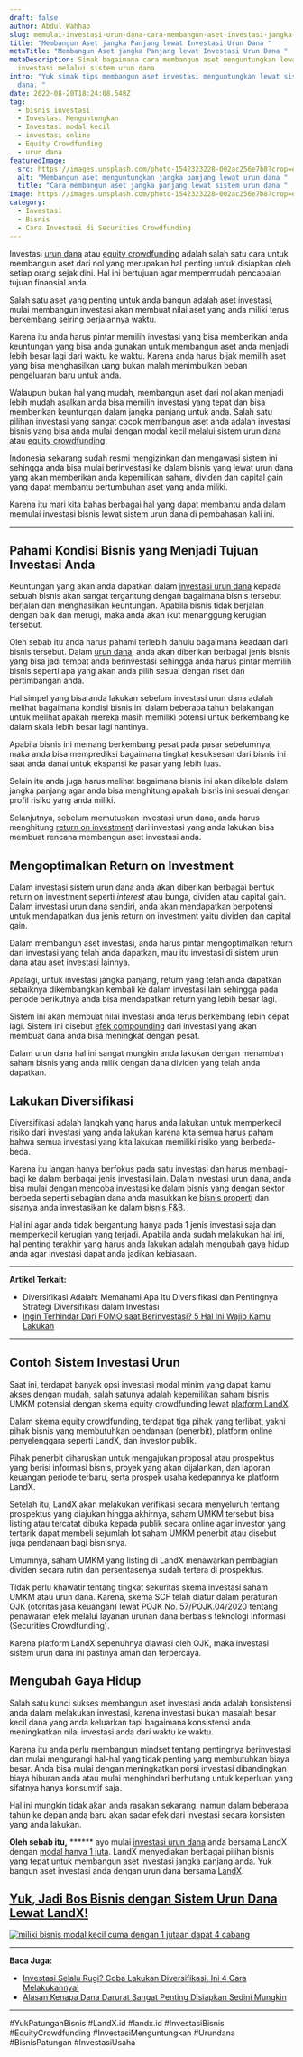 ```yaml
---
draft: false
author: Abdul Wahhab
slug: memulai-investasi-urun-dana-cara-membangun-aset-investasi-jangka-panjang-dengan-urun-dana
title: "Membangun Aset jangka Panjang lewat Investasi Urun Dana "
metaTitle: "Membangun Aset jangka Panjang lewat Investasi Urun Dana "
metaDescription: Simak bagaimana cara membangun aset menguntungkan lewat
  investasi melalui sistem urun dana
intro: "Yuk simak tips membangun aset investasi menguntungkan lewat sistem urun
  dana. "
date: 2022-08-20T18:24:08.548Z
tag:
  - bisnis investasi
  - Investasi Menguntungkan
  - Investasi modal kecil
  - investasi online
  - Equity Crowdfunding
  - urun dana
featuredImage:
  src: https://images.unsplash.com/photo-1542323228-002ac256e7b8?crop=entropy&cs=tinysrgb&fit=max&fm=jpg&ixid=MnwxMTc3M3wwfDF8c2VhcmNofDE1fHxDUk9XRHxlbnwwfHx8fDE2MzkwNDU0MzE&ixlib=rb-1.2.1&q=80&w=1080
  alt: "Membangun aset menguntungkan jangka panjang lewat urun dana "
  title: "Cara membangun aset jangka panjang lewat sistem urun dana "
image: https://images.unsplash.com/photo-1542323228-002ac256e7b8?crop=entropy&cs=tinysrgb&fit=max&fm=jpg&ixid=MnwxMTc3M3wwfDF8c2VhcmNofDE1fHxDUk9XRHxlbnwwfHx8fDE2MzkwNDU0MzE&ixlib=rb-1.2.1&q=80&w=1080
category:
  - Investasi
  - Bisnis
  - Cara Investasi di Securities Crowdfunding
---
```

Investasi [urun dana](https://landx.id/) atau [equity crowdfunding](https://landx.id/) adalah salah satu cara untuk membangun aset dari nol yang merupakan hal penting untuk disiapkan oleh setiap orang sejak dini. Hal ini bertujuan agar mempermudah pencapaian tujuan finansial anda. 

Salah satu aset yang penting untuk anda bangun adalah aset investasi, mulai membangun investasi akan membuat nilai aset yang anda miliki terus berkembang seiring berjalannya waktu.

Karena itu anda harus pintar memilih investasi yang bisa memberikan anda keuntungan yang bisa anda gunakan untuk membangun aset anda menjadi lebih besar lagi dari waktu ke waktu. Karena anda harus bijak memilih aset yang bisa menghasilkan uang bukan malah menimbulkan beban pengeluaran baru untuk anda.

Walaupun bukan hal yang mudah, membangun aset dari nol akan menjadi lebih mudah asalkan anda bisa memilih investasi yang tepat dan bisa memberikan keuntungan dalam jangka panjang untuk anda. Salah satu pilihan investasi yang sangat cocok membangun aset anda adalah investasi bisnis yang bisa anda mulai dengan modal kecil melalui sistem urun dana atau [equity crowdfunding](https://landx.id/).

Indonesia sekarang sudah resmi mengizinkan dan mengawasi sistem ini sehingga anda bisa mulai berinvestasi ke dalam bisnis yang lewat urun dana yang akan memberikan anda kepemilikan saham, dividen dan capital gain yang dapat membantu pertumbuhan aset yang anda miliki. 

Karena itu mari kita bahas berbagai hal yang dapat membantu anda dalam memulai investasi bisnis lewat sistem urun dana di pembahasan kali ini.

- - -

## Pahami Kondisi Bisnis yang Menjadi Tujuan Investasi Anda

Keuntungan yang akan anda dapatkan dalam [investasi urun dana](https://landx.id/) kepada sebuah bisnis  akan sangat tergantung dengan bagaimana bisnis tersebut berjalan dan menghasilkan keuntungan. Apabila bisnis tidak berjalan dengan baik dan merugi, maka anda akan ikut menanggung kerugian tersebut.

Oleh sebab itu anda harus pahami terlebih dahulu bagaimana keadaan dari bisnis tersebut. Dalam [urun dana](https://landx.id/), anda akan diberikan berbagai jenis bisnis yang bisa jadi tempat anda berinvestasi sehingga anda harus pintar memilih bisnis seperti apa yang akan anda  pilih sesuai dengan riset dan pertimbangan anda.

Hal simpel yang bisa anda lakukan sebelum investasi urun dana adalah melihat bagaimana kondisi bisnis ini dalam beberapa tahun belakangan untuk melihat apakah mereka masih memiliki potensi untuk berkembang ke dalam skala lebih besar lagi nantinya.

Apabila bisnis ini memang berkembang pesat pada pasar sebelumnya, maka anda bisa memprediksi bagaimana tingkat kesuksesan dari bisnis ini saat anda danai untuk ekspansi ke pasar yang lebih luas.

Selain itu anda juga harus melihat bagaimana bisnis ini akan dikelola dalam jangka panjang agar anda bisa menghitung apakah bisnis ini sesuai dengan profil risiko yang anda miliki. 

Selanjutnya, sebelum memutuskan investasi urun dana, anda harus menghitung [return on investment](https://landx.id/) dari investasi yang anda lakukan bisa membuat rencana membangun aset investasi anda.

## Mengoptimalkan Return on Investment

Dalam investasi sistem urun dana anda akan diberikan berbagai bentuk return on investment seperti *interest* atau bunga, dividen atau capital gain. Dalam investasi urun dana sendiri, anda akan mendapatkan berpotensi untuk mendapatkan dua jenis return on investment yaitu dividen dan capital gain.

Dalam membangun aset investasi, anda harus pintar mengoptimalkan return dari investasi yang telah anda dapatkan, mau itu investasi di sistem urun dana atau aset investasi lainnya. 

Apalagi, untuk investasi jangka panjang, return yang telah anda dapatkan sebaiknya dikembangkan kembali ke dalam investasi lain sehingga pada periode berikutnya anda bisa mendapatkan return yang lebih besar lagi.

Sistem ini akan membuat nilai investasi anda terus berkembang lebih cepat lagi. Sistem ini disebut [efek compounding](https://landx.id/) dari investasi yang akan membuat dana anda bisa meningkat dengan pesat. 

Dalam urun dana hal ini sangat mungkin anda lakukan dengan menambah saham bisnis yang anda milik dengan dana dividen yang telah anda dapatkan.

## Lakukan Diversifikasi

Diversifikasi adalah langkah yang harus anda lakukan untuk memperkecil risiko dari investasi yang anda lakukan karena kita semua harus paham bahwa semua investasi yang kita lakukan memiliki risiko yang berbeda-beda.

Karena itu jangan hanya berfokus pada satu investasi dan harus membagi-bagi ke dalam berbagai jenis investasi lain. Dalam investasi urun dana, anda bisa mulai dengan mencoba investasi ke dalam bisnis yang dengan sektor berbeda seperti sebagian dana anda masukkan ke [bisnis properti](https://landx.id/) dan sisanya anda investasikan ke dalam [bisnis F&B](https://landx.id/).

Hal ini agar anda tidak bergantung hanya pada 1 jenis investasi saja dan memperkecil kerugian yang terjadi. Apabila anda sudah melakukan hal ini, hal penting terakhir yang harus anda lakukan adalah mengubah gaya hidup anda agar investasi dapat anda jadikan kebiasaan.

- - -

**Artikel Terkait:**

* Diversifikasi Adalah: Memahami Apa Itu Diversifikasi dan Pentingnya Strategi Diversifikasi dalam Investasi
* [Ingin Terhindar Dari FOMO saat Berinvestasi? 5 Hal Ini Wajib Kamu Lakukan](https://landx.id/blog/fomo-dalam-kehidupan-dan-investasi/)

- - -

## Contoh Sistem Investasi Urun

Saat ini, terdapat banyak opsi investasi modal minim yang dapat kamu akses dengan mudah, salah satunya adalah kepemilikan saham bisnis UMKM potensial dengan skema equity crowdfunding lewat [platform LandX](https://landx.id/). 

Dalam skema equity crowdfunding, terdapat tiga pihak yang terlibat, yakni pihak bisnis yang membutuhkan pendanaan (penerbit), platform online penyelenggara seperti LandX, dan investor publik. 

Pihak penerbit diharuskan untuk mengajukan proposal atau prospektus yang berisi informasi bisnis, proyek yang akan dijalankan, dan laporan keuangan periode terbaru, serta prospek usaha kedepannya ke platform LandX.

Setelah itu, LandX akan melakukan verifikasi secara menyeluruh tentang prospektus yang diajukan hingga akhirnya, saham UMKM tersebut bisa listing atau tercatat dibuka kepada publik secara online agar investor yang tertarik dapat membeli sejumlah lot saham UMKM penerbit atau disebut juga pendanaan bagi bisnisnya.

Umumnya, saham UMKM yang listing di LandX menawarkan pembagian dividen secara rutin dan persentasenya sudah tertera di prospektus. 

Tidak perlu khawatir tentang tingkat sekuritas skema investasi saham UMKM atau urun dana. Karena, skema SCF telah diatur dalam peraturan OJK (otoritas jasa keuangan) lewat POJK No. 57/POJK.04/2020 tentang penawaran efek melalui layanan urunan dana berbasis teknologi Informasi (Securities Crowdfunding).

Karena platform LandX  sepenuhnya diawasi oleh OJK, maka investasi sistem urun dana ini pastinya aman dan terpercaya.

## Mengubah Gaya Hidup

Salah satu kunci sukses membangun aset investasi anda adalah konsistensi anda dalam melakukan investasi, karena investasi bukan masalah besar kecil dana yang anda  keluarkan tapi bagaimana konsistensi anda meningkatkan nilai investasi anda dari waktu ke waktu.

Karena itu anda perlu membangun mindset tentang pentingnya berinvestasi dan mulai mengurangi hal-hal yang tidak penting yang membutuhkan biaya besar. Anda bisa mulai dengan meningkatkan porsi investasi dibandingkan biaya hiburan anda atau mulai menghindari berhutang untuk keperluan yang sifatnya hanya konsumtif saja.

Hal ini mungkin tidak akan anda rasakan sekarang, namun dalam beberapa tahun ke depan anda baru akan sadar efek dari investasi secara konsisten yang anda lakukan.

**Oleh sebab itu,** \*\*\*\*\*\* ayo mulai [investasi urun dana](https://landx.id/) anda bersama LandX dengan [modal hanya 1 juta](https://landx.id/). LandX menyediakan berbagai pilihan bisnis yang tepat untuk membangun aset investasi jangka panjang anda. Yuk bangun aset investasi anda dengan urun dana bersama [LandX](https://landx.id/).

## [Yuk, Jadi Bos Bisnis dengan Sistem Urun Dana Lewat LandX!](https://app.landx.id/?utm_source=Organic+Page&utm_medium=Content+Blog&utm_campaign=BlogLandX&utm_id=Blog)

<!--StartFragment-->

[![miliki bisnis modal kecil cuma dengan 1 jutaan dapat 4 cabang ](https://accountgram-production.sfo2.cdn.digitaloceanspaces.com/landx_ghost/2021/11/jadi-owner-bisnis-hanya-1-jutaan-dengan-cuan-yang-sangat-menjanjikan.png)](https://app.landx.id/?utm_source=Organic+Page&utm_medium=Content+Blog&utm_campaign=BlogLandX&utm_id=Blog)

<!--EndFragment-->

- - -

**Baca Juga:**

* [Investasi Selalu Rugi? Coba Lakukan Diversifikasi. Ini 4 Cara Melakukannya!](https://landx.id/blog/arti-penting-diversifikasi-dalam-investasi/)
* [Alasan Kenapa Dana Darurat Sangat Penting Disiapkan Sedini Mungkin](https://landx.id/blog/menyiapkan-dana-darurat-yang-ideal/)

- - -

\#YukPatunganBisnis    #LandX.id    #landx.id    #InvestasiBisnis    #EquityCrowdfunding    #InvestasiMenguntungkan    #Urundana    #BisnisPatungan    #InvestasiUsaha